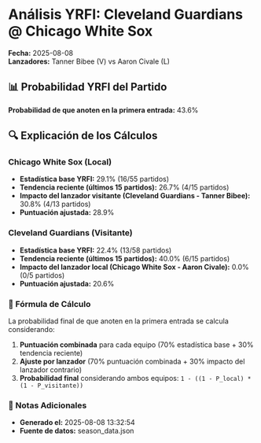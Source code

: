 # Análisis YRFI: Cleveland Guardians @ Chicago White Sox

**Fecha:** 2025-08-08  
**Lanzadores:** Tanner Bibee (V) vs Aaron Civale (L)

## 📊 Probabilidad YRFI del Partido

**Probabilidad de que anoten en la primera entrada:** 43.6%

## 🔍 Explicación de los Cálculos

### Chicago White Sox (Local)
- **Estadística base YRFI:** 29.1% (16/55 partidos)
- **Tendencia reciente (últimos 15 partidos):** 26.7% (4/15 partidos)
- **Impacto del lanzador visitante (Cleveland Guardians - Tanner Bibee):** 30.8% (4/13 partidos)
- **Puntuación ajustada:** 28.9%

### Cleveland Guardians (Visitante)
- **Estadística base YRFI:** 22.4% (13/58 partidos)
- **Tendencia reciente (últimos 15 partidos):** 40.0% (6/15 partidos)
- **Impacto del lanzador local (Chicago White Sox - Aaron Civale):** 0.0% (0/5 partidos)
- **Puntuación ajustada:** 20.6%

### 📝 Fórmula de Cálculo

La probabilidad final de que anoten en la primera entrada se calcula considerando:
1. **Puntuación combinada** para cada equipo (70% estadística base + 30% tendencia reciente)
2. **Ajuste por lanzador** (70% puntuación combinada + 30% impacto del lanzador contrario)
3. **Probabilidad final** considerando ambos equipos: `1 - ((1 - P_local) * (1 - P_visitante))`

### 📌 Notas Adicionales

- **Generado el:** 2025-08-08 13:32:54
- **Fuente de datos:** season_data.json
